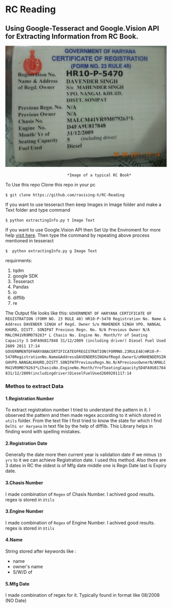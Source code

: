 # RC Reading

## Using Google-Tesseract and Google.Vision API for Extracting Information from RC Book.

![](RC/txt_mudit_b8_1_807.jpg)

                               *Image of a typical RC Book*
To Use this repo
Clone this repo in your pc

`$ git clone https://github.com/ravising-h/RC-Reading`

If you want to use tesseract then keep Images in Image folder and make a Text folder and type command

`$ python extractingInfo.py t Image Text`

If you want to use Google.Vision API then Set Up the Enviroment for more help [visit here](https://cloud.google.com/vision/?utm_source=google&utm_medium=cpc&utm_campaign=japac-IN-all-en-dr-bkws-all-all-trial-b-dr-1003987&utm_content=text-ad-none-none-DEV_c-CRE_252375308317-ADGP_Hybrid+%7C+AW+SEM+%7C+BKWS+~+T1+%7C+BMM+%7C+ML+%7C+M:1+%7C+IN+%7C+en+%7C+Vision+%7C+OCR-KWID_43700030447551997-kwd-327501810122&userloc_9061667&utm_term=KW_%2Bgoogle%20%2Bocr%20%2Bapi&ds_rl=1264446&gclid=CjwKCAiAzanuBRAZEiwA5yf4utfSwOb9bqzpQvLuAQ7ywFZmw4PreT7EPI_VN8mTyBIB6yxOwv5cRBoCDzMQAvD_BwE). Then type the command by repeating above process mentioned in tesseract

`$  python extractingInfo.py g Image Text` 

requirments:
1. tqdm
2. google SDK
3. Tesseract
4. Pandas
5. io
6. difflib
7. re

The Output file looks like this:
`GOVERNMENT OF HARYANA
CERTIFICATE OF REGISTRATION
(FORM NO. 23 RULE 48)
HR10-P-5470
Registration No.
Name & Address
DAVENDER SINGH
of Regd. Owner
S/o MAHENDER SINGH
VPO. NANGAL KHURD,
DISTT. SONIPAT
Previous Regn. No. N/A
Previous Owner N/A
MALCM41VR9M079263* L
Chasis No.
Engine No.
Month/Yr of
Seating Capacity 5
D4FA9U817848
31/12/2009
(including driver)
Diesel
Fuel Used
2609 2011 17:14
GOVERNMENTOFHARYANACERTIFICATEOFREGISTRATION(FORMNO.23RULE48)HR10-P-5470RegistrationNo.Name&AddressDAVENDERSINGHofRegd.OwnerS/oMAHENDERSINGHVPO.NANGALKHURD,DISTT.SONIPATPreviousRegn.No.N/APreviousOwnerN/AMALCM41VR9M079263*LChasisNo.EngineNo.Month/YrofSeatingCapacity5D4FA9U81784831/12/2009(includingdriver)DieselFuelUsed2609201117:14`

### Methos to extract Data

#### 1.Registration Number
To extract registration number I tried to understand the pattern in it.
I observed the pattern and then made regex according to it which stored in `utils` folder. From the text file I first tried to know the state for which I find `Delhi or Haryana` in text file by the help of difflib. This Library helps in finding word with spelling mistakes.

#### 2.Registration Date
Generally the date more then current year is validation date if we minus `15 yrs` to it we can achieve Registration date. I used this method.
Also there are 3 dates in RC the oldest is of Mfg date middle one is Regn Date last is Expiry date.
#### 3.Chasis Number
I made combination of `Regex` of Chasis Number. I achived good results. regex is stored in `Utils`
#### 3.Engine Number
I made combination of `Regex` of Engine Number. I achived good results. regex is stored in `Utils`
#### 4.Name
String stored after keywords like :
* name
* owner's name
* S/W/D of

#### 5.Mfg Date
I made combination of regex for it. Typically found in format like 08/2008 (NO Date)
